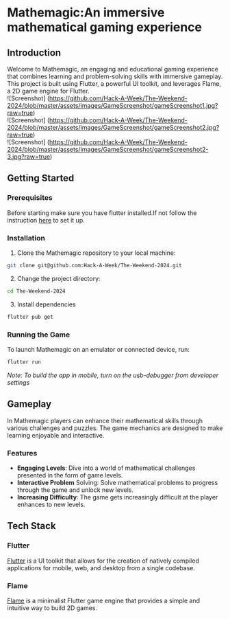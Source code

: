 # Mathemagic:An immersive mathematical gaming experience

## Introduction 
Welcome to Mathemagic, an engaging and educational gaming experience that combines learning and problem-solving skills with immersive gameplay. This project is built using Flutter, a powerful UI toolkit, and leverages Flame, a 2D game engine for Flutter.<br>
![Screenshot] (https://github.com/Hack-A-Week/The-Weekend-2024/blob/master/assets/images/GameScreenshot/gameScreenshot1.jpg?raw=true)<br>
![Screenshot] (https://github.com/Hack-A-Week/The-Weekend-2024/blob/master/assets/images/GameScreenshot/gameScreenshot2.jpg?raw=true)<br>
![Screenshot] (https://github.com/Hack-A-Week/The-Weekend-2024/blob/master/assets/images/GameScreenshot/gameScreenshot2-3.jpg?raw=true)

## Getting Started 
### Prerequisites
Before starting make sure you have flutter installed.If not follow the instruction [here](https://docs.flutter.dev/get-started/install) to set it up.

### Installation 
1. Clone the Mathemagic repository to your local machine:
```bash
git clone git@github.com:Hack-A-Week/The-Weekend-2024.git
```
2. Change the project directory:
```bash
cd The-Weekend-2024
```
3. Install dependencies
```bash
flutter pub get
```
### Running the Game

To launch Mathemagic on an emulator or connected device, run:

```bash
flutter run
```
*Note: To build the app in mobile, turn on the usb-debugger from developer settings*

## Gameplay 
In Mathemagic players can enhance their mathematical skills through various challenges and puzzles. The game mechanics are designed to make learning enjoyable and interactive.

### Features 
- **Engaging Levels**: Dive into a world of mathematical challenges presented in the form of game levels.
- **Interactive Problem** Solving: Solve mathematical problems to progress through the game and unlock new levels.
- **Increasing Difficulty**: The game gets increasingly difficult at the player enhances to new levels.

## Tech Stack
### Flutter
[Flutter](https://flutter.dev/) is a UI toolkit that allows for the creation of natively compiled applications for mobile, web, and desktop from a single codebase.
### Flame
[Flame](https://flame-engine.org/) is a minimalist Flutter game engine that provides a simple and intuitive way to build 2D games.